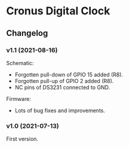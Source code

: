 # Cronus Digital Clock

## Changelog

### v1.1 (2021-08-16)

Schematic:

- Forgotten pull-down of GPIO 15 added (R8).
- Forgotten pull-up of GPIO 2 added (R8).
- NC pins of DS3231 connected to GND.

Firmware:

- Lots of bug fixes and improvements.

### v1.0 (2021-07-13)

First version.